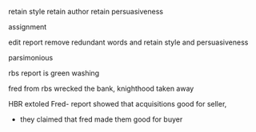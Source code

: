 retain style
retain author
retain persuasiveness


assignment

edit report
remove redundant words and retain style and persuasiveness

parsimonious

rbs report is green washing


fred from rbs wrecked the bank, knighthood taken away

HBR extoled Fred- report showed that acquisitions good for seller, 
- they claimed that fred made them good for buyer

